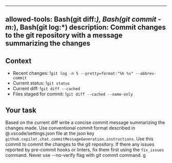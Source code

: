 ______________________________________________________________________

## allowed-tools: Bash(git diff:*), Bash(git commit -m:*), Bash(git log:\*) description: Commit changes to the git repository with a message summarizing the changes

## Context

- Recent changes: !`git log -n 5 --pretty=format:"%h %s" --abbrev-commit`
- Current status: !`git status`
- Current diff: !`git diff --cached`
- Files staged for commit: !`git diff --cached --name-only`

## Your task

Based on the current diff write a concise commit message summarizing the changes made.
Use conventional commit format described in @.vscode/settings.json file at the json key `github.copilot.chat.commitMessageGeneration.instructions`.
Use this commit to commit the changes to the git repository.
If there any issues reported by pre-commit hooks or linters, fix them first using the `fix_issues` command.
Never use --no-verify flag with git commit command.
g

